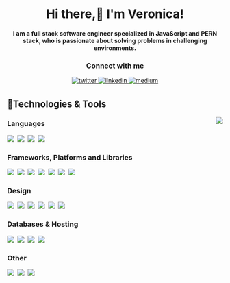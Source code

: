<h1 align="center">Hi there,👋 I'm Veronica!</h1>

<h4 align="center">I am a full stack software engineer specialized in JavaScript and PERN stack, who is passionate about solving problems in challenging environments.</h4>
<h3 align="center">Connect with me</h3> 
<div align="center">
<a href="https://twitter.com/veronicaminci" target="_blank">
<img src=https://img.shields.io/badge/twitter-%2300acee.svg?&style=for-the-badge&logo=twitter&logoColor=white alt=twitter style="margin-bottom: 5px;" />
</a>
<a href="https://linkedin.com/in/veronicaminciuna" target="_blank">
<img src=https://img.shields.io/badge/linkedin-%231E77B5.svg?&style=for-the-badge&logo=linkedin&logoColor=white alt=linkedin style="margin-bottom: 5px;" />
</a>
<a href="https://veronicaminciuna.medium.com/" target="_blank">
<img src=https://img.shields.io/badge/medium-%23292929.svg?&style=for-the-badge&logo=medium&logoColor=white alt=medium style="margin-bottom: 5px;" />
</a>  
</div> 
    <h2>🔧Technologies & Tools</h2>

<img src="https://media.giphy.com/media/pOEbLRT4SwD35IELiQ/giphy.gif" align="right">
<p align="left"> 
    <h3>Languages</h3>
    <img src="https://img.shields.io/badge/javascript-%23323330.svg?style=for-the-badge&logo=javascript&logoColor=%23F7DF1E"/>&nbsp;
    <img src="https://img.shields.io/badge/html5-%23E34F26.svg?style=for-the-badge&logo=html5&logoColor=white"/>&nbsp;
    <img src="https://img.shields.io/badge/css3-%231572B6.svg?style=for-the-badge&logo=css3&logoColor=white"/>&nbsp;
    <img src="https://img.shields.io/badge/php-%23777BB4.svg?style=for-the-badge&logo=php&logoColor=white"/>&nbsp;

<p align="left"> 
    <h3>Frameworks, Platforms and Libraries</h3>
    <img src="https://img.shields.io/badge/react-%2320232a.svg?style=for-the-badge&logo=react&logoColor=%2361DAFB"/>&nbsp;
    <img src="https://img.shields.io/badge/redux-%23593d88.svg?style=for-the-badge&logo=redux&logoColor=white"/>&nbsp;
    <img src="https://img.shields.io/badge/express.js-%23404d59.svg?style=for-the-badge&logo=express&logoColor=%2361DAFB"/>&nbsp;
    <img src="https://img.shields.io/badge/node.js-6DA55F?style=for-the-badge&logo=node.js&logoColor=white"/>&nbsp;
    <img src="https://img.shields.io/badge/Socket.io-black?style=for-the-badge&logo=socket.io&badgeColor=010101"/>&nbsp;
    <img src="https://img.shields.io/badge/webpack-%238DD6F9.svg?style=for-the-badge&logo=webpack&logoColor=black"/>&nbsp;
    <img src="https://img.shields.io/badge/Sequelize-52B0E7?style=for-the-badge&logo=Sequelize&logoColor=white"/>&nbsp;

<p align="left"> 
    <h3>Design</h3>
    <img src="https://img.shields.io/badge/adobe-%23FF0000.svg?style=for-the-badge&logo=adobe&logoColor=white"/>&nbsp;
    <img src="https://img.shields.io/badge/Adobe%20InDesign-49021F?style=for-the-badge&logo=adobeindesign&logoColor=white"/>&nbsp;
    <img src="https://img.shields.io/badge/Adobe%20Lightroom-31A8FF.svg?style=for-the-badge&logo=Adobe%20Lightroom&logoColor=white"/>&nbsp;
    <img src="https://img.shields.io/badge/adobephotoshop-%2331A8FF.svg?style=for-the-badge&logo=adobephotoshop&logoColor=white"/>&nbsp;
    <img src="https://img.shields.io/badge/Canva-%2300C4CC.svg?style=for-the-badge&logo=Canva&logoColor=white"/>&nbsp;
    <img src="https://img.shields.io/badge/figma-%23F24E1E.svg?style=for-the-badge&logo=figma&logoColor=white"/>&nbsp;
    
<p align="left"> 
    <h3>Databases & Hosting</h3>
    <img src="https://img.shields.io/badge/MongoDB-%234ea94b.svg?style=for-the-badge&logo=mongodb&logoColor=white"/>&nbsp;
    <img src="https://img.shields.io/badge/postgres-%23316192.svg?style=for-the-badge&logo=postgresql&logoColor=white"/>&nbsp;
    <img src="https://img.shields.io/badge/firebase-%23039BE5.svg?style=for-the-badge&logo=firebase"/>&nbsp;
    <img src="https://img.shields.io/badge/heroku-%23430098.svg?style=for-the-badge&logo=heroku&logoColor=white"/>&nbsp;
    
<p align="left"> 
    <h3>Other</h3>    
    <img src="https://img.shields.io/badge/Babel-F9DC3e?style=for-the-badge&logo=babel&logoColor=black"/>&nbsp; 
    <img src="https://img.shields.io/badge/Postman-FF6C37?style=for-the-badge&logo=postman&logoColor=white"/>&nbsp; 
    <img src="https://img.shields.io/badge/git-%23F05033.svg?style=for-the-badge&logo=git&logoColor=white"/>&nbsp; 

</p>


